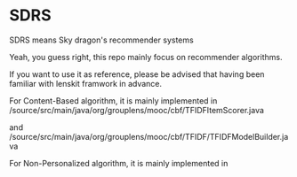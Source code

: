 SDRS
====
SDRS means Sky dragon's recommender systems

Yeah, you guess right, this repo mainly focus on recommender algorithms.

If you want to use it as reference, please be advised that having been familiar with lenskit framwork in advance.

For Content-Based algorithm, it is mainly implemented in /source/src/main/java/org/grouplens/mooc/cbf/TFIDFItemScorer.java

and /source/src/main/java/org/grouplens/mooc/cbf/TFIDF/TFIDFModelBuilder.java

For Non-Personalized algorithm, it is mainly implemented in 
